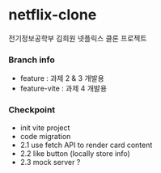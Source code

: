 # netflix-clone

전기정보공학부 김희원 넷플릭스 클론 프로젝트

### Branch info

- feature : 과제 2 & 3 개발용
- feature-vite : 과제 4 개발용

### Checkpoint

- init vite project
- code migration
- 2.1 use fetch API to render card content
- 2.2 like button (locally store info)
- 2.3 mock server ?
